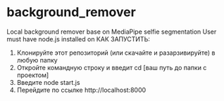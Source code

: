# background_remover
Local background remover base on MediaPipe selfie segmentation
User must have node.js installed on 
КАК ЗАПУСТИТЬ:
1. Клонируйте этот репозиторий (или скачайте и разарзивируйте) в любую папку 
2. Откройте командную строку и введит cd [ваш путь до папки с проектом]
3. Введите node start.js
4. Перейдите по ссылке http://localhost:8000
